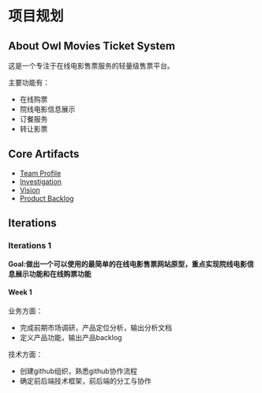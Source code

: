 [Investigation]: 03_Investigation.md
[Team_profile]:./02_Team_profile.md
[Vision]:./04_Vision.md
[Product_backlog]:./05_Product_backlog.md

# 项目规划

## About Owl Movies Ticket System
这是一个专注于在线电影售票服务的轻量级售票平台。

主要功能有：
- 在线购票
- 院线电影信息展示
- 订餐服务
- 转让影票

## Core Artifacts
- [Team Profile](Team_profile)
- [Investigation](Investigation)
- [Vision](Vision)
- [Product Backlog](Product_backlog)

## Iterations
### Iterations 1
**Goal:做出一个可以使用的最简单的在线电影售票网站原型，重点实现院线电影信息展示功能和在线购票功能**
#### Week 1
业务方面：
- 完成前期市场调研，产品定位分析，输出分析文档
- 定义产品功能，输出产品backlog

技术方面：
- 创建github组织，熟悉github协作流程
- 确定前后端技术框架，前后端的分工与协作
